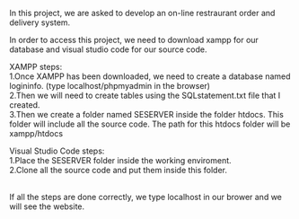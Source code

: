 In this project, we are asked to develop an on-line restraurant order and delivery system.


In order to access this project, we need to download xampp for our database and visual studio code for our source code.
<br>

XAMPP steps:<br>1.Once XAMPP has been downloaded, we need to create a database named logininfo. (type localhost/phpmyadmin in the browser)
<br>2.Then we will need to create tables using the SQLstatement.txt file that I created.
<br>3.Then we create a folder named SESERVER inside the folder htdocs. This folder will include all the source code. The path for this htdocs folder will be xampp/htdocs



Visual Studio Code steps:
<br>
1.Place the SESERVER folder inside the working enviroment.
<br>
2.Clone all the source code and put them inside this folder.


<br>
If all the steps are done correctly, we type localhost in our brower and we will see the website.



